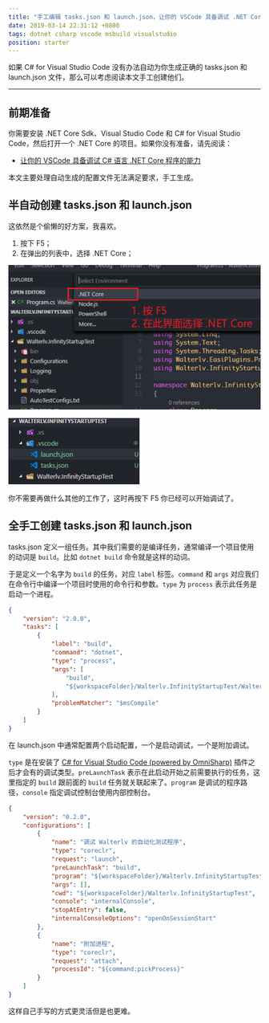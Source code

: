 ```yaml
---
title: "手工编辑 tasks.json 和 launch.json，让你的 VSCode 具备调试 .NET Core 程序的能力"
date: 2019-03-14 22:31:12 +0800
tags: dotnet csharp vscode msbuild visualstudio
position: starter
---
```


如果 C# for Visual Studio Code 没有办法自动为你生成正确的 tasks.json 和 launch.json 文件，那么可以考虑阅读本文手工创建他们。

---

<div id="toc"></div>

## 前期准备

你需要安装 .NET Core Sdk、Visual Studio Code 和 C# for Visual Studio Code，然后打开一个 .NET Core 的项目。如果你没有准备，请先阅读：

- [让你的 VSCode 具备调试 C# 语言 .NET Core 程序的能力](/post/equip-vscode-for-dotnet-core-app-debugging)

本文主要处理自动生成的配置文件无法满足要求，手工生成。

## 半自动创建 tasks.json 和 launch.json

这依然是个偷懒的好方案，我喜欢。

1. 按下 F5；
2. 在弹出的列表中，选择 .NET Core；

![选择 .NET Core](/static/posts/2019-03-14-22-14-37.png)

![自动生成的 tasks.json 和 launch.json](/static/posts/2019-03-14-22-15-53.png)

你不需要再做什么其他的工作了，这时再按下 F5 你已经可以开始调试了。

## 全手工创建 tasks.json 和 launch.json

tasks.json 定义一组任务。其中我们需要的是编译任务，通常编译一个项目使用的动词是 `build`。比如 `dotnet build` 命令就是这样的动词。

于是定义一个名字为 `build` 的任务，对应 `label` 标签。`command` 和 `args` 对应我们在命令行中编译一个项目时使用的命令行和参数。`type` 为 `process` 表示此任务是启动一个进程。

```json
{
    "version": "2.0.0",
    "tasks": [
        {
            "label": "build",
            "command": "dotnet",
            "type": "process",
            "args": [
                "build",
                "${workspaceFolder}/Walterlv.InfinityStartupTest/Walterlv.InfinityStartupTest.csproj"
            ],
            "problemMatcher": "$msCompile"
        }
    ]
}
```

在 launch.json 中通常配置两个启动配置，一个是启动调试，一个是附加调试。

`type` 是在安装了 [C# for Visual Studio Code (powered by OmniSharp)](https://marketplace.visualstudio.com/items?itemName=ms-vscode.csharp) 插件之后才会有的调试类型。`preLaunchTask` 表示在此启动开始之前需要执行的任务，这里指定的 `build` 跟前面的 `build` 任务就关联起来了。`program` 是调试的程序路径，`console` 指定调试控制台使用内部控制台。

```json
{
    "version": "0.2.0",
    "configurations": [
        {
            "name": "调试 Walterlv 的自动化测试程序",
            "type": "coreclr",
            "request": "launch",
            "preLaunchTask": "build",
            "program": "${workspaceFolder}/Walterlv.InfinityStartupTest/bin/Debug/netcoreapp3.0/Walterlv.InfinityStartupTest.dll",
            "args": [],
            "cwd": "${workspaceFolder}/Walterlv.InfinityStartupTest",
            "console": "internalConsole",
            "stopAtEntry": false,
            "internalConsoleOptions": "openOnSessionStart"
        },
        {
            "name": "附加进程",
            "type": "coreclr",
            "request": "attach",
            "processId": "${command:pickProcess}"
        }
    ]
}
```

这样自己手写的方式更灵活但是也更难。
